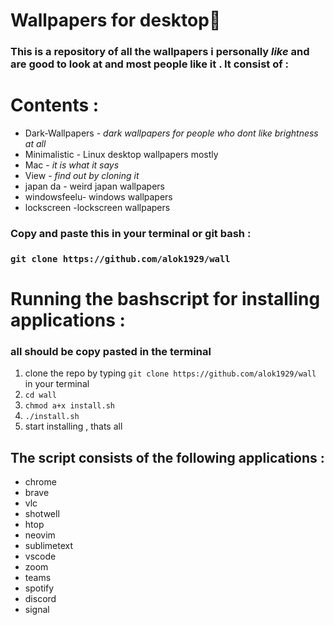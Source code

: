 # Wallpapers for desktop🧱

### This is a repository of all the wallpapers i personally *like* and are good to look at and most people like it . It consist of :

# Contents :

 -  Dark-Wallpapers - *dark wallpapers for people who dont like brightness at all*
 -  Minimalistic - Linux desktop wallpapers mostly
 -  Mac - *it is what it says*
 - View - *find out by cloning it*
 - japan da - weird japan wallpapers
 - windowsfeelu- windows wallpapers
 - lockscreen -lockscreen wallpapers

### Copy and paste this in your terminal or git bash :

### `git clone https://github.com/alok1929/wall`



# Running the bashscript for installing applications :
### all should be copy pasted in the terminal 
1. clone the repo by typing `git clone https://github.com/alok1929/wall` in your terminal
2. `cd wall`
3. `chmod a+x install.sh`
4. `./install.sh`
5. start installing , thats all

## The script consists of the following applications :
* chrome
* brave
* vlc
* shotwell
* htop
* neovim
* sublimetext
* vscode
* zoom
* teams
* spotify
* discord
* signal
 

